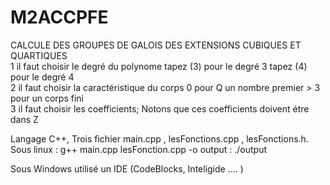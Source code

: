 # M2ACCPFE 
CALCULE DES GROUPES DE GALOIS DES EXTENSIONS CUBIQUES ET QUARTIQUES <br>
1 il faut choisir le degré du polynome tapez (3) pour le degré 3 tapez (4) pour le degré 4                                          
2 il faut choisir la caractéristique du corps 0 pour Q un nombre premier > 3 pour un corps fini                                     
3 il faut choisir les coefficients; Notons que ces coefficients doivent étre dans Z 

Langage C++, Trois fichier main.cpp , lesFonctions.cpp , lesFonctions.h. 
Sous linux : g++ main.cpp lesFonction.cpp -o output
           : ./output 
           
Sous Windows utilisé un IDE (CodeBlocks, Inteligide .... ) 
